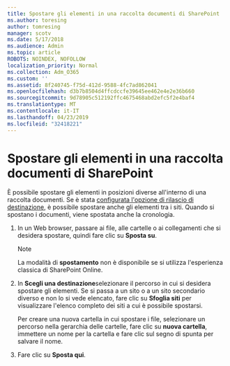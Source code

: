 ```yaml
---
title: Spostare gli elementi in una raccolta documenti di SharePoint
ms.author: toresing
author: tomresing
manager: scotv
ms.date: 5/17/2018
ms.audience: Admin
ms.topic: article
ROBOTS: NOINDEX, NOFOLLOW
localization_priority: Normal
ms.collection: Adm_O365
ms.custom: ''
ms.assetid: 8f240745-f75d-412d-9588-4fc7ad862041
ms.openlocfilehash: d3b7b8504d4ffcdccfe39645ee462e4e2e36b660
ms.sourcegitcommit: 9d78905c512192ffc4675468abd2efc5f2e4baf4
ms.translationtype: MT
ms.contentlocale: it-IT
ms.lasthandoff: 04/23/2019
ms.locfileid: "32418221"
---
```

# <a name="move-items-in-a-sharepoint-document-library"></a>Spostare gli elementi in una raccolta documenti di SharePoint

È possibile spostare gli elementi in posizioni diverse all'interno di una raccolta documenti. Se è stata [configurata l'opzione di rilascio di destinazione](https://go.microsoft.com/fwlink/?linkid=622980), è possibile spostare anche gli elementi tra i siti. Quando si spostano i documenti, viene spostata anche la cronologia.
  
1. In un Web browser, passare ai file, alle cartelle o ai collegamenti che si desidera spostare, quindi fare clic su **Sposta su**.
    
    > [!NOTE]
    > La modalità di **spostamento** non è disponibile se si utilizza l'esperienza classica di SharePoint Online. 
  
2. In **Scegli una destinazione**selezionare il percorso in cui si desidera spostare gli elementi. Se si passa a un sito o a un sito secondario diverso e non lo si vede elencato, fare clic su **Sfoglia siti** per visualizzare l'elenco completo dei siti a cui è possibile spostarsi. 
    
    Per creare una nuova cartella in cui spostare i file, selezionare un percorso nella gerarchia delle cartelle, fare clic su **nuova cartella**, immettere un nome per la cartella e fare clic sul segno di spunta per salvare il nome.
    
3. Fare clic su **Sposta qui**.
    

